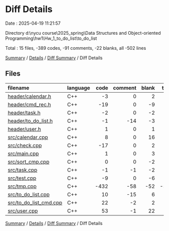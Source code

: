# Diff Details

Date : 2025-04-19 11:21:57

Directory d:\\nycu course\\2025_spring\\Data Structures and Object-oriented Programming\\hw1\\Hw_1_to_do_list\\to_do_list

Total : 15 files,  -389 codes, -91 comments, -22 blanks, all -502 lines

[Summary](results.md) / [Details](details.md) / [Diff Summary](diff.md) / Diff Details

## Files
| filename | language | code | comment | blank | total |
| :--- | :--- | ---: | ---: | ---: | ---: |
| [header/calendar.h](/header/calendar.h) | C++ | -3 | 0 | 2 | -1 |
| [header/cmd\_rec.h](/header/cmd_rec.h) | C++ | -19 | 0 | -9 | -28 |
| [header/task.h](/header/task.h) | C++ | -2 | 0 | -2 | -4 |
| [header/to\_do\_list.h](/header/to_do_list.h) | C++ | -1 | -14 | -3 | -18 |
| [header/user.h](/header/user.h) | C++ | 1 | 0 | 1 | 2 |
| [src/calendar.cpp](/src/calendar.cpp) | C++ | 8 | 0 | 16 | 24 |
| [src/check.cpp](/src/check.cpp) | C++ | -17 | 0 | 2 | -15 |
| [src/main.cpp](/src/main.cpp) | C++ | 1 | 0 | 3 | 4 |
| [src/sort\_cmp.cpp](/src/sort_cmp.cpp) | C++ | 0 | 0 | -2 | -2 |
| [src/task.cpp](/src/task.cpp) | C++ | -1 | -1 | -2 | -4 |
| [src/test.cpp](/src/test.cpp) | C++ | -9 | 0 | -6 | -15 |
| [src/tmp.cpp](/src/tmp.cpp) | C++ | -432 | -58 | -52 | -542 |
| [src/to\_do\_list.cpp](/src/to_do_list.cpp) | C++ | 10 | -15 | 6 | 1 |
| [src/to\_do\_list\_cmd.cpp](/src/to_do_list_cmd.cpp) | C++ | 22 | -2 | 2 | 22 |
| [src/user.cpp](/src/user.cpp) | C++ | 53 | -1 | 22 | 74 |

[Summary](results.md) / [Details](details.md) / [Diff Summary](diff.md) / Diff Details